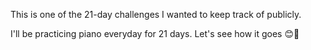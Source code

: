 This is one of the 21-day challenges I wanted to keep track of publicly. 

I'll be practicing piano everyday for 21 days. Let's see how it goes 😊🤘

